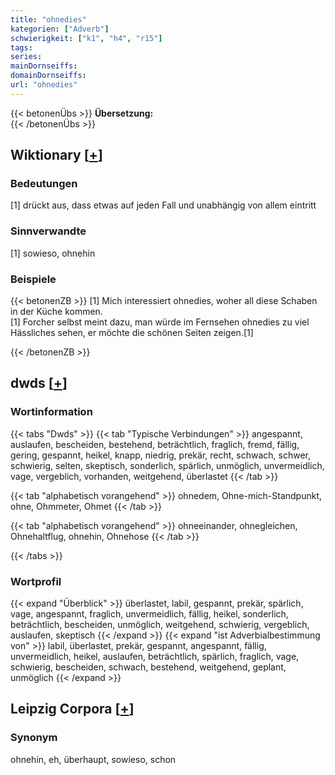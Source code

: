 ```yaml
---
title: "ohnedies"
kategorien: ["Adverb"]
schwierigkeit: ["k1", "h4", "r15"]
tags:
series:
mainDornseiffs:
domainDornseiffs:
url: "ohnedies"
---
```


{{< betonenÜbs >}}
**Übersetzung:**  
{{< /betonenÜbs >}}

## Wiktionary [[+](https://de.wiktionary.org/wiki/ohnedies)]

### Bedeutungen
[1] drückt aus, dass etwas auf jeden Fall und unabhängig von allem eintritt  

### Sinnverwandte
[1] sowieso, ohnehin  

### Beispiele
{{< betonenZB >}}
[1] Mich interessiert ohnedies, woher all diese Schaben in der Küche kommen.  
[1] Forcher selbst meint dazu, man würde im Fernsehen ohnedies zu viel Hässliches sehen, er möchte die schönen Seiten zeigen.[1]  

{{< /betonenZB >}}


## dwds [[+](https://www.dwds.de/wb/ohnedies)]

### Wortinformation
{{< tabs "Dwds" >}}
{{< tab "Typische Verbindungen" >}}
angespannt, auslaufen, bescheiden, bestehend, beträchtlich, fraglich, fremd, fällig, gering, gespannt, heikel, knapp, niedrig, prekär, recht, schwach, schwer, schwierig, selten, skeptisch, sonderlich, spärlich, unmöglich, unvermeidlich, vage, vergeblich, vorhanden, weitgehend, überlastet
{{< /tab >}}

{{< tab "alphabetisch vorangehend" >}}
ohnedem, Ohne-mich-Standpunkt, ohne, Ohmmeter, Ohmet
{{< /tab >}}

{{< tab "alphabetisch vorangehend" >}}
ohneeinander, ohnegleichen, Ohnehaltflug, ohnehin, Ohnehose
{{< /tab >}}

{{< /tabs >}}

### Wortprofil
{{< expand "Überblick" >}} überlastet, labil, gespannt, prekär, spärlich, vage, angespannt, fraglich, unvermeidlich, fällig, heikel, sonderlich, beträchtlich, bescheiden, unmöglich, weitgehend, schwierig, vergeblich, auslaufen, skeptisch {{< /expand >}}
{{< expand "ist Adverbialbestimmung von" >}} labil, überlastet, prekär, gespannt, angespannt, fällig, unvermeidlich, heikel, auslaufen, beträchtlich, spärlich, fraglich, vage, schwierig, bescheiden, schwach, bestehend, weitgehend, geplant, unmöglich {{< /expand >}}

## Leipzig Corpora [[+](https://corpora.uni-leipzig.de/en/res?word=ohnedies&corpusId=deu_newscrawl-public_2018)]


### Synonym
ohnehin, eh, überhaupt, sowieso, schon

